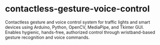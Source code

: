 # contactless-gesture-voice-control
Contactless gesture and voice control system for traffic lights and smart devices using Arduino, Python, OpenCV, MediaPipe, and Tkinter GUI. Enables hygienic, hands-free, authorized control through wristband-based gesture recognition and voice commands.

